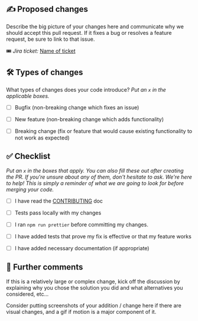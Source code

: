 ## ✍️ Proposed changes

Describe the big picture of your changes here and communicate why we should accept this pull request. If it fixes a bug or resolves a feature request, be sure to link to that issue.

🎟 *Jira ticket:* [Name of ticket](https://my.jira/ticket)


## 🛠 Types of changes

What types of changes does your code introduce? _Put an `x` in the applicable boxes._

- [ ] Bugfix (non-breaking change which fixes an issue)
- [ ] New feature (non-breaking change which adds functionality)
- [ ] Breaking change (fix or feature that would cause existing functionality to not work as expected)


## ✅ Checklist

_Put an `x` in the boxes that apply. You can also fill these out after creating the PR. If you're unsure about any of them, don't hesitate to ask. We're here to help! This is simply a reminder of what we are going to look for before merging your code._

- [ ] I have read the [CONTRIBUTING](https://github.com/mongodb/leafygreen-ui/blob/master/CONTRIBUTING.md) doc
- [ ] Tests pass locally with my changes
- [ ] I ran `npm run prettier` before committing my changes.
- [ ] I have added tests that prove my fix is effective or that my feature works
- [ ] I have added necessary documentation (if appropriate)


## 💬 Further comments

If this is a relatively large or complex change, kick off the discussion by explaining why you chose the solution you did and what alternatives you considered, etc...

Consider putting screenshots of your addition / change here if there are visual changes, and a gif if motion is a major component of it.
